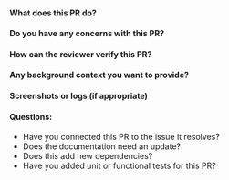 #### What does this PR do?
#### Do you have any concerns with this PR?
#### How can the reviewer verify this PR?
#### Any background context you want to provide?
#### Screenshots or logs (if appropriate)
#### Questions:
- Have you connected this PR to the issue it resolves?
- Does the documentation need an update?
- Does this add new dependencies?
- Have you added unit or functional tests for this PR?
